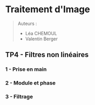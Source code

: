 # Traitement d'Image

> Auteurs :
>
> * Léa CHEMOUL
> * Valentin Berger

## TP4 - Filtres non linéaires

### 1 - Prise en main



### 2 - Module et phase



### 3 - Filtrage


